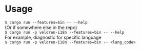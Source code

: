 # Usage
`$ cargo run --features=bin -- --help` <br/>
(Or if somewhere else in the repo) <br/>
`$ cargo run -p veloren-i18n --features=bin -- --help` <br/>
For example, diagnostic for specific language <br/>
`$ cargo run -p veloren-i18n --features=bin -- <lang_code>` <br/>
